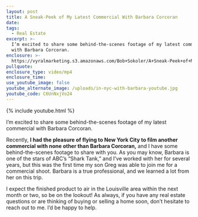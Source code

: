 ```yaml
---
layout: post
title: A Sneak-Peek of My Latest Commercial With Barbara Corcoran
date:
tags:
  - Real Estate
excerpt: >-
  I’m excited to share some behind-the-scenes footage of my latest commercial
  with Barbara Corcoran.
enclosure: >-
  https://vyralmarketing.s3.amazonaws.com/Bob+Sokoler/A+Sneak-Peek+of+My+Latest+Commercial+With+Barbara+Corcoran.mp4
pullquote:
enclosure_type: video/mp4
enclosure_time:
use_youtube_image: false
youtube_alternate_image: /uploads/in-nyc-with-barbara-youtube.jpg
youtube_code: C6UnNxjVo24
---
```


{% include youtube.html %}

I’m excited to share some behind-the-scenes footage of my latest commercial with Barbara Corcoran.

Recently, **I had the pleasure of flying to New York City to film another commercial with none other than Barbara Corcoran,** and I have some behind-the-scenes footage to share with you. As you may know, Barbara is one of the stars of ABC’s “Shark Tank,” and I've worked with her for several years, but this was the first time my son Greg was able to join me for a commercial shoot. Barbara is a true professional, and we learned a lot from her on this trip.

I expect the finished product to air in the Louisville area within the next month or two, so be on the lookout\! As always, if you have any real estate questions or are thinking of buying or selling a home soon, don’t hesitate to reach out to me. I’d be happy to help.
